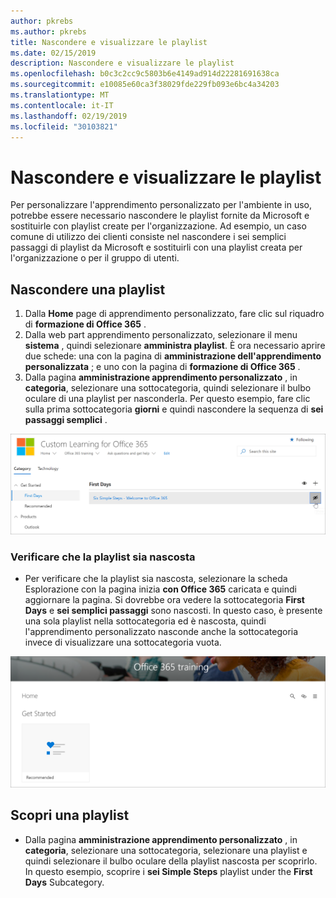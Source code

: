 ```yaml
---
author: pkrebs
ms.author: pkrebs
title: Nascondere e visualizzare le playlist
ms.date: 02/15/2019
description: Nascondere e visualizzare le playlist
ms.openlocfilehash: b0c3c2cc9c5803b6e4149ad914d22281691638ca
ms.sourcegitcommit: e10085e60ca3f38029fde229fb093e6bc4a34203
ms.translationtype: MT
ms.contentlocale: it-IT
ms.lasthandoff: 02/19/2019
ms.locfileid: "30103821"
---
```

# <a name="hide-and-show-playlists"></a>Nascondere e visualizzare le playlist

Per personalizzare l'apprendimento personalizzato per l'ambiente in uso, potrebbe essere necessario nascondere le playlist fornite da Microsoft e sostituirle con playlist create per l'organizzazione. Ad esempio, un caso comune di utilizzo dei clienti consiste nel nascondere i sei semplici passaggi di playlist da Microsoft e sostituirli con una playlist creata per l'organizzazione o per il gruppo di utenti. 

## <a name="hide-a-playlist"></a>Nascondere una playlist

1. Dalla **Home** page di apprendimento personalizzato, fare clic sul riquadro di **formazione di Office 365** .
2. Dalla web part apprendimento personalizzato, selezionare il menu **sistema** , quindi selezionare **amministra playlist**. È ora necessario aprire due schede: una con la pagina di **amministrazione dell'apprendimento personalizzata** ; e uno con la pagina di **formazione di Office 365** . 
3. Dalla pagina **amministrazione apprendimento personalizzato** , in **categoria**, selezionare una sottocategoria, quindi selezionare il bulbo oculare di una playlist per nasconderla. Per questo esempio, fare clic sulla prima sottocategoria **giorni** e quindi nascondere la sequenza di **sei passaggi semplici** .  

![CG-hideplaylist. png](media/cg-hideplaylist.png)

### <a name="verify-the-playlist-is-hidden"></a>Verificare che la playlist sia nascosta
- Per verificare che la playlist sia nascosta, selezionare la scheda Esplorazione con la pagina inizia **con Office 365** caricata e quindi aggiornare la pagina. Si dovrebbe ora vedere la sottocategoria **First Days** e **sei semplici passaggi** sono nascosti. In questo caso, è presente una sola playlist nella sottocategoria ed è nascosta, quindi l'apprendimento personalizzato nasconde anche la sottocategoria invece di visualizzare una sottocategoria vuota. 

![CG-hideplaylistrefresh. png](media/cg-hideplaylistrefresh.png)

## <a name="unhide-a-playlist"></a>Scopri una playlist

- Dalla pagina **amministrazione apprendimento personalizzato** , in **categoria**, selezionare una sottocategoria, selezionare una playlist e quindi selezionare il bulbo oculare della playlist nascosta per scoprirlo. In questo esempio, scoprire i **sei Simple Steps** playlist under the **First Days** Subcategory.  

